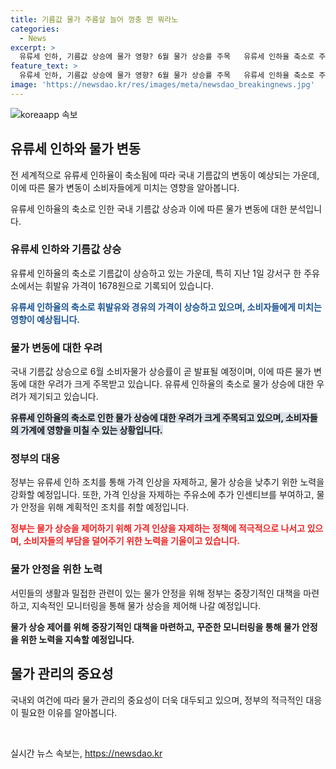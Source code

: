 ```yaml
---
title: 기름값 물가 주름살 늘어 껑충 뛴 뭐라노
categories:
  - News
excerpt: >
  유류세 인하, 기름값 상승에 물가 영향? 6월 물가 상승률 주목   유류세 인하율 축소로 주유소 기름값 급등, 1년 만에 최대 상승. 휘발유, 경유, LPG 부탄 모두 가격 인상. 국제유가 상승 압력도. 정부, 서민 물가 부담으로 고심 끝에 가격 인상 자제 촉구와 판매 가격 강화 모니터링 등 조치 발표. 서민 피해 우려, 물가 안정을 위해 정부가 적극적인 물가 관리에 나서야 함을 강조.
feature_text: >
  유류세 인하, 기름값 상승에 물가 영향? 6월 물가 상승률 주목   유류세 인하율 축소로 주유소 기름값 급등, 1년 만에 최대 상승. 휘발유, 경유, LPG 부탄 모두 가격 인상. 국제유가 상승 압력도. 정부, 서민 물가 부담으로 고심 끝에 가격 인상 자제 촉구와 판매 가격 강화 모니터링 등 조치 발표. 서민 피해 우려, 물가 안정을 위해 정부가 적극적인 물가 관리에 나서야 함을 강조.
image: 'https://newsdao.kr/res/images/meta/newsdao_breakingnews.jpg'
---
```


<p><img src="https://newsdao.kr/res/images/meta/newsdao_breakingnews.jpg" alt="koreaapp 속보" /></p>

<h2 data-ke-size="size26">유류세 인하와 물가 변동</h2>

<p>전 세계적으로 유류세 인하율이 축소됨에 따라 국내 기름값의 변동이 예상되는 가운데, 이에 따른 물가 변동이 소비자들에게 미치는 영향을 알아봅니다.</p>

<p data-ke-size="size16">유류세 인하율의 축소로 인한 국내 기름값 상승과 이에 따른 물가 변동에 대한 분석입니다.</p>

<h3>유류세 인하와 기름값 상승</h3>

<p>유류세 인하율의 축소로 기름값이 상승하고 있는 가운데, 특히 지난 1일 강서구 한 주유소에서는 휘발유 가격이 1678원으로 기록되어 있습니다.</p>

<p><b><span style="color: #1a5490;">유류세 인하율의 축소로 휘발유와 경유의 가격이 상승하고 있으며, 소비자들에게 미치는 영향이 예상됩니다.</span></b></p>

<h3>물가 변동에 대한 우려</h3>

<p>국내 기름값 상승으로 6월 소비자물가 상승률이 곧 발표될 예정이며, 이에 따른 물가 변동에 대한 우려가 크게 주목받고 있습니다. 유류세 인하율의 축소로 물가 상승에 대한 우려가 제기되고 있습니다.</p>

<p><b><span style="background-color: #21538527;">유류세 인하율의 축소로 인한 물가 상승에 대한 우려가 크게 주목되고 있으며, 소비자들의 가계에 영향을 미칠 수 있는 상황입니다.</span></b></p>

<h3>정부의 대응</h3>

<p>정부는 유류세 인하 조치를 통해 가격 인상을 자제하고, 물가 상승을 낮추기 위한 노력을 강화할 예정입니다. 또한, 가격 인상을 자제하는 주유소에 추가 인센티브를 부여하고, 물가 안정을 위해 계획적인 조치를 취할 예정입니다.</p>

<p><b><span style="color: #ee2323;">정부는 물가 상승을 제어하기 위해 가격 인상을 자제하는 정책에 적극적으로 나서고 있으며, 소비자들의 부담을 덜어주기 위한 노력을 기울이고 있습니다.</span></b></p>

<h3>물가 안정을 위한 노력</h3>

<p>서민들의 생활과 밀접한 관련이 있는 물가 안정을 위해 정부는 중장기적인 대책을 마련하고, 지속적인 모니터링을 통해 물가 상승을 제어해 나갈 예정입니다.</p>

<p><b>물가 상승 제어를 위해 중장기적인 대책을 마련하고, 꾸준한 모니터링을 통해 물가 안정을 위한 노력을 지속할 예정입니다.</b></p>

<h2 data-ke-size="size26">물가 관리의 중요성</h2>

<p>국내외 여건에 따라 물가 관리의 중요성이 더욱 대두되고 있으며, 정부의 적극적인 대응이 필요한 이유를 알아봅니다.</p>

<p data-ke-size="size16">&nbsp;</p>
실시간 뉴스 속보는, <a href="https://newsdao.kr" rel="dofollow">https://newsdao.kr</a>


